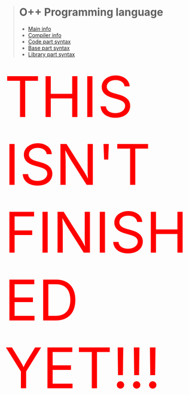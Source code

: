 > # O++ Programming language
> - [Main info](syntax/INFO.MD)
> - [Compiler info](syntax/COMPILER.MD)
> - [Code part syntax](syntax/CODE.MD)
> - [Base part syntax](syntax/BASE.MD)
> - [Library part syntax](syntax/LIBRARY.MD)

<span style="font-size:150px;color:red">THIS ISN'T FINISHED YET!!!</span>